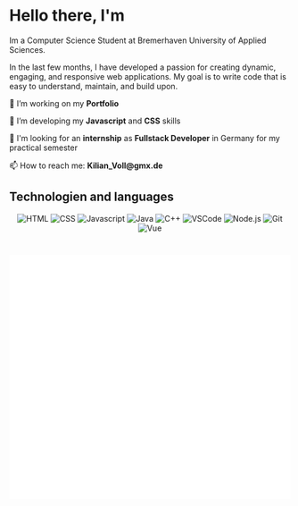 <!DOCTYPE html>
<html lang="en">

<head>
    <meta charset="UTF-8">
    <meta http-equiv="X-UA-Compatible" content="IE=edge">
    <meta name="viewport" content="width=device-width, initial-scale=1.0">
</head>

<body>
    <div class="content">
        <div class="header">
            <h1>Hello there, I'm </h1>
            <div class="aboutMe">
                <p>Im a Computer Science Student at Bremerhaven University of Applied Sciences.</p>
                <p>In the last few months, I have developed a passion for creating dynamic, engaging, and responsive web
                    applications. My goal is to write code that is easy to understand, maintain, and build upon.</p>
            </div>
            <div class="goals">
                <p>🔭 I’m working on my <strong>Portfolio</strong></p>
                <p>🌱 I’m developing my <strong>Javascript</strong> and <strong>CSS</strong> skills</p>
                <p>👀 I'm looking for an <strong>internship</strong> as <strong>Fullstack Developer</strong> in Germany
                    for my practical semester</p>
                <p>📫 How to reach me: <strong> Kilian_Voll@gmx.de </strong> </p>
            </div>
        </div>
        <div class="Techs" align="center">
            <h2 align="left">Technologien and languages</h2>
            <img alt="HTML" width="70px" height="70px"
                src="https://raw.githubusercontent.com/yurijserrano/Github-Profile-Readme-Logos/042e36c55d4d757621dedc4f03108213fbb57ec4/others/html.svg"
                title="HTML" />
            <img alt="CSS" width="70px" height="70px"
                src="https://raw.githubusercontent.com/yurijserrano/Github-Profile-Readme-Logos/042e36c55d4d757621dedc4f03108213fbb57ec4/others/css.svg"
                title="CSS" />
            <img alt="Javascript" width="60px" height="60px"
                src="https://raw.githubusercontent.com/yurijserrano/Github-Profile-Readme-Logos/042e36c55d4d757621dedc4f03108213fbb57ec4/programming%20languages/javascript.svg"
                title="Javascript" />
            <img alt="Java" width="70px" height="70px"
                src="https://raw.githubusercontent.com/yurijserrano/Github-Profile-Readme-Logos/042e36c55d4d757621dedc4f03108213fbb57ec4/programming%20languages/java.svg"
                title="Java" />
            <img alt="C++" width="60px" height="60px"
                src="https://raw.githubusercontent.com/yurijserrano/Github-Profile-Readme-Logos/042e36c55d4d757621dedc4f03108213fbb57ec4/programming%20languages/c%2B%2B.svg"
                title="C++" />
            <img alt="VSCode" width="50px" height="50px"
                src="https://raw.githubusercontent.com/yurijserrano/Github-Profile-Readme-Logos/042e36c55d4d757621dedc4f03108213fbb57ec4/text%20editors/vscode.svg"
                title="vscode" />
            <img alt="Node.js" width="80px" height="80px"
                src="https://raw.githubusercontent.com/yurijserrano/Github-Profile-Readme-Logos/042e36c55d4d757621dedc4f03108213fbb57ec4/frameworks/nodejs.svg"
                title="node.js" />
            <img alt="Git" width="80px" height="80px"
                src="https://raw.githubusercontent.com/yurijserrano/Github-Profile-Readme-Logos/042e36c55d4d757621dedc4f03108213fbb57ec4/others/git.svg"
                title="Git" /><img alt="Vue" width="70px" height="70px"
                src="https://raw.githubusercontent.com/yurijserrano/Github-Profile-Readme-Logos/042e36c55d4d757621dedc4f03108213fbb57ec4/frameworks/vuejs.svg"
                title="Vue" />
        </div>
        <div class="LeetCode">
            <h1></h1>
            <div class="stats" style="display:grid; grid-template-row: repeat(3,1fr)">
                <!--        <img  width="100%" height="100%" src="github-metrics.svg" style="grid-row: 1/1"></img> -->
                <img width="100%" height="100%" src="metrics.plugin.languages.details.svg" style="grid-row: 2/2"></img>
                <img width="100%" height="100%" color="black" src="metrics.plugin.leetcode.svg" style="grid-row: 3/3">
            </div>
        </div>
    </div>
</body>

</html>